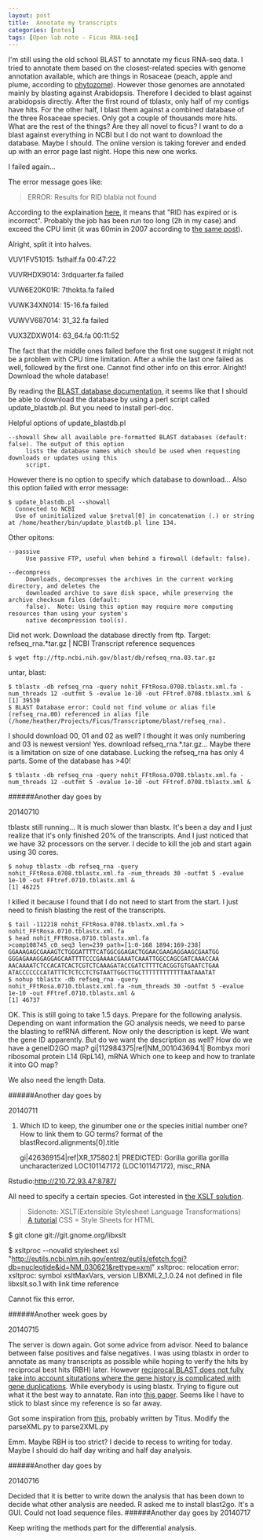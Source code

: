 ```yaml
---
layout: post
title:  Annotate my transcripts
categories: [notes]
tags: [Open lab note - Ficus RNA-seq]
---
```


I'm still using the old school BLAST to annotate my ficus RNA-seq data. I tried to annotate them based on the closest-related species with genome annotation available, which are things in Rosaceae (peach, apple and plume, according to [phytozome](http://phytozome.jgi.doe.gov)). However those genomes are annotated mainly by blasting against Arabidopsis. Therefore I decided to blast against arabidopsis directly. After the first round of tblastx, only half of my contigs have hits. For the other half, I blast them against a combined database of the three Rosaceae species. Only got a couple of thousands more hits. What are the rest of the things? Are they all novel to ficus? I want to do a blast against everything in NCBI but I do not want to download the database. Maybe I should. The online version is taking forever and ended up with an error page last night. Hope this new one works.

I failed again...

The error message goes like: 
>ERROR: Results for RID blabla not found 	

According to the explaination [here](http://www.ncbi.nlm.nih.gov/staff/tao/URLAPI/new/node99.html), it means that "RID has expired or is incorrect". Probably the job has been run too long (2h in my case) and exceed the CPU limit (it was 60min in 2007 according to [the same post](http://www.ncbi.nlm.nih.gov/staff/tao/URLAPI/new/node99.html)).

Alright, split it into halves. 


VUV1FV51015: 1sthalf.fa 00:47:22

VUVRHDX9014: 3rdquarter.fa failed

VUW6E20K01R: 7thokta.fa failed

VUWK34XN014: 15-16.fa failed

VUWVV687014: 31_32.fa failed

VUX3ZDXW014: 63_64.fa 00:11:52


The fact that the middle ones failed before the first one suggest it might not be a problem with CPU time limitation. After a while the last one failed as well, followed by the first one. Cannot find other info on this error. Alright! Download the whole database!

By reading the [BLAST database documentation](ftp://ftp.ncbi.nlm.nih.gov/blast/documents/blastdb.html), it seems like that I should be able to download the database by using a perl script called update_blastdb.pl. But you need to install perl-doc. 

Helpful options of update_blastdb.pl

	--showall Show all available pre-formatted BLAST databases (default: false). The output of this option
         lists the database names which should be used when requesting downloads or updates using this
         script. 
   However there is no option to specify which database to download... Also this option failed with error message:
         
    $ update_blastdb.pl --showall
	  Connected to NCBI
	  Use of uninitialized value $retval[0] in concatenation (.) or string at /home/heather/bin/update_blastdb.pl line 134.
	
Other opitons:
		         
	--passive
         Use passive FTP, useful when behind a firewall (default: false).
         
	--decompress
         Downloads, decompresses the archives in the current working directory, and deletes the
         downloaded archive to save disk space, while preserving the archive checksum files (default:
         false).  Note: Using this option may require more computing resources than using your system's
         native decompression tool(s).

Did not work. Download the database directly from ftp. Target:
refseq_rna.*tar.gz     | NCBI Transcript reference sequences

	$ wget ftp://ftp.ncbi.nih.gov/blast/db/refseq_rna.03.tar.gz
	
untar, blast:

	$ tblastx -db refseq_rna -query nohit_FFtRosa.0708.tblastx.xml.fa -num_threads 12 -outfmt 5 -evalue 1e-10 -out FFtref.0708.tblastx.xml &
	[1] 39530
	$ BLAST Database error: Could not find volume or alias file (refseq_rna.00) referenced in alias file (/home/heather/Projects/Ficus/Transcriptome/blast/refseq_rna).
	
I should download 00, 01 and 02 as well? I thought it was only numbering and 03 is newest version! 
Yes. download refseq_rna.*.tar.gz... Maybe there is a limitation on size of one database. Lucking the refseq_rna has only 4 parts. Some of the database has >40!

	$ tblastx -db refseq_rna -query nohit_FFtRosa.0708.tblastx.xml.fa -num_threads 12 -outfmt 5 -evalue 1e-10 -out FFtref.0708.tblastx.xml &
	
######Another day goes by

20140710

tblastx still running... It is much slower than blastx.
It's been a day and I just realize that it's only finished 20% of the transcripts. And I just noticed that we have 32 processors on the server. I decide to kill the job and start again using 30 cores. 

	$ nohup tblastx -db refseq_rna -query nohit_FFtRosa.0708.tblastx.xml.fa -num_threads 30 -outfmt 5 -evalue 1e-10 -out FFtref.0710.tblastx.xml &
	[1] 46225
	
I killed it because I found that I do not need to start from the start. I just need to finish blasting the rest of the transcripts.

	$ tail -112218 nohit_FFtRosa.0708.tblastx.xml.fa > nohit_FFtRosa.0710.tblastx.xml.fa 
	$ head nohit_FFtRosa.0710.tblastx.xml.fa 
	>comp108745_c0_seq3 len=239 path=[1:0-168 1894:169-238]
	GGAAAGAGCGAAAGTCTGGGATTTTCATGGCGGAGACTGGAACGAAGAGGAAGCGAATGG
	GGGAGAAAGGAGGAGCAATTTTCCCGAAAACGAAATCAAATTGGCCAGCGATCAAACCAA
	AACAAAATCTCCACATCACTCGTCTCAAAGATACCGATCTTTTCACGGTGTGAATCTGAA
	ATACCCCCCCATATTTCTCTCCTCTGTAATTGGCTTGCTTTTTTTTTTTTAATAAATAT
	$ nohup tblastx -db refseq_rna -query nohit_FFtRosa.0710.tblastx.xml.fa -num_threads 30 -outfmt 5 -evalue 1e-10 -out FFtref.0710.tblastx.xml &
	[1] 46737

OK. This is still going to take 1.5 days. Prepare for the following analysis.
Depending on want information the GO analysis needs, we need to parse the blasting to refRNA different. Now only the description is kept. We want the gene ID apparently. But do we want the description as well? How do we have a geneID2GO map? 
gi|112984375|ref|NM_001043694.1| Bombyx mori ribosomal protein L14 (RpL14), mRNA
Which one to keep and how to tranlate it into GO map?

We also need the length Data.

	
######Another day goes by

20140711
1. Which ID to keep, the ginumber one or the species initial number one? How to link them to GO terms?
	format of the blastRecord.alignments[0].title
				
	gi|426369154|ref|XR_175802.1| PREDICTED: Gorilla gorilla gorilla uncharacterized LOC101147172 (LOC101147172), misc_RNA

Rstudio:http://210.72.93.47:8787/

All need to specify a certain species. Got interested in [the XSLT solution](https://www.biostars.org/p/1226/).

>Sidenote:
XSLT(Extensible Stylesheet Language Transformations)  
[A tutorial](http://www.w3schools.com/xsl/)
CSS = Style Sheets for HTML

$ git clone git://git.gnome.org/libxslt

$ xsltproc --novalid stylesheet.xsl "http://eutils.ncbi.nlm.nih.gov/entrez/eutils/efetch.fcgi?db=nucleotide&id=NM_030621&rettype=xml"
xsltproc: relocation error: xsltproc: symbol xsltMaxVars, version LIBXML2_1.0.24 not defined in file libxslt.so.1 with link time reference

Cannot fix this error. 

######Another week goes by

20140715

The server is down again. Got some advice from advisor. Need to balance between false positives and false negatives. I was using tblastx in order to annotate as many transcripts as possible while hoping to verify the hits by reciprocal best hits (RBH) later. However [reciprocal BLAST does not fully take into account situtations where the gene history is complicated with gene duplications](http://www.flyrnai.org/RNAi_orthology.html). While everybody is using blastx. Trying to figure out what it the best way to annatate. Ran into [this paper](http://www.plosone.org/article/info%3Adoi%2F10.1371%2Fjournal.pone.0101850). Seems like I have to stick to blast since my reference is so far away.

Got some inspiration from [this](http://ged.msu.edu/angus/tutorials/reciprocal-blast.html), probably written by Titus. Modify the parseXML.py to parse2XML.py

Emm. Maybe RBH is too strict? I decide to recess to writing for today. Maybe I should do half day writing and half day analysis.

######Another day goes by

20140716

Decided that it is better to write down the analysis that has been down to decide what other analysis are needed.
R asked me to install blast2go. It's a GUI. Could not load sequence files.
######Another day goes by
20140717

Keep writing the methods part for the differential analysis.
